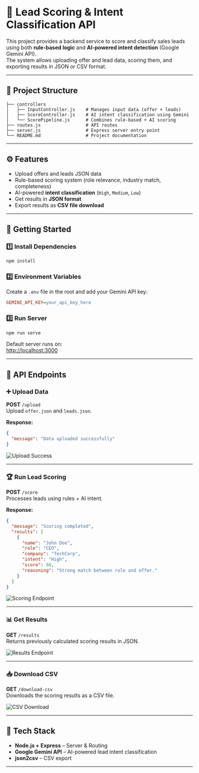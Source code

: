 # 🎯 Lead Scoring & Intent Classification API

This project provides a backend service to score and classify sales leads using both **rule-based logic** and **AI-powered intent detection** (Google Gemini API).  
The system allows uploading offer and lead data, scoring them, and exporting results in JSON or CSV format.

---

## 📂 Project Structure

```
├── controllers
│   ├── InputController.js    # Manages input data (offer + leads)
│   ├── ScoreController.js    # AI intent classification using Gemini
│   └── ScorePipeline.js      # Combines rule-based + AI scoring
├── routes.js                 # API routes
├── server.js                 # Express server entry point
└── README.md                 # Project documentation
```

---

## ⚙️ Features

- Upload offers and leads JSON data  
- Rule-based scoring system (role relevance, industry match, completeness)  
- AI-powered **intent classification** (`High`, `Medium`, `Low`)  
- Get results in **JSON format**  
- Export results as **CSV file download**  

---

## 🚀 Getting Started

### 1️⃣ Install Dependencies

```bash
npm install
```

### 2️⃣ Environment Variables

Create a `.env` file in the root and add your Gemini API key:

```ini
GEMINI_API_KEY=your_api_key_here
```

### 3️⃣ Run Server

```bash
npm run serve
```

Default server runs on:  
[http://localhost:3000](http://localhost:3000)

---

## 📡 API Endpoints

### ➕ Upload Data

**POST** `/upload`  
Upload `offer.json` and `leads.json`.

**Response:**
```json
{
  "message": "Data uploaded successfully"
}
```
![Upload Success](Assets/upload-success.png)

---

### 🏆 Run Lead Scoring

**POST** `/score`  
Processes leads using rules + AI intent.

**Response:**
```json
{
  "message": "Scoring completed",
  "results": [
    {
      "name": "John Doe",
      "role": "CEO",
      "company": "TechCorp",
      "intent": "High",
      "score": 80,
      "reasoning": "Strong match between role and offer."
    }
  ]
}
```
![Scoring Endpoint](Assets/scoring-endpoint.png)

---

### 📊 Get Results

**GET** `/results`  
Returns previously calculated scoring results in JSON.

![Results Endpoint](Assets/results-endpoint.png)

---

### 📥 Download CSV

**GET** `/download-csv`  
Downloads the scoring results as a CSV file.

![CSV Download](Assets/csv-download.png)

---

## 📌 Tech Stack

- **Node.js + Express** – Server & Routing
- **Google Gemini API** – AI-powered lead intent classification
- **json2csv** – CSV export

---